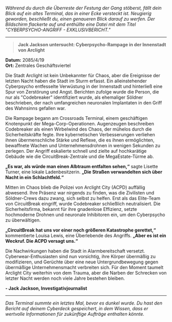 _Während du durch die Überreste der Festung der Gang stöberst, fällt dein Blick auf ein altes Terminal, das in einer Ecke versteckt ist. Neugierig geworden, beschließt du, einen genaueren Blick darauf zu werfen. Der Bildschirm flackerte auf und enthüllte eine Datei mit dem Titel "CYBERPSYCHO-ANGRIFF - EXKLUSIVBERICHT."_

---

> **Jack Jackson untersucht: Cyberpsycho-Rampage in der Innenstadt von Arclight**

**Datum:** 2085/4/19  
**Ort:** Zentrales Geschäftsviertel

Die Stadt Arclight ist kein Unbekannter für Chaos, aber die Ereignisse der letzten Nacht haben die Stadt im Sturm erfasst. Ein alleinstehender Cyberpsycho entfesselte Verwüstung in der Innenstadt und hinterließ eine Spur von Zerstörung und Angst. Berichten zufolge wurde die Person, die nur als "Codebreaker" identifiziert wurde, als ehemaliger Söldner beschrieben, der nach umfangreichen neuronalen Implantaten in den Griff des Wahnsinns gefallen war.

Die Rampage begann am Crossroads Terminal, einem geschäftigen Knotenpunkt der Mega-Corp-Operationen. Augenzeugen beschreiben Codebreaker als einen Wirbelwind des Chaos, der mühelos durch die Sicherheitskräfte fegte. Ihre kybernetischen Verbesserungen verliehen ihnen übermenschliche Stärke und Reflexe, die es ihnen ermöglichten, bewaffnete Wachen und Unternehmensdrohnen in wenigen Sekunden zu zerlegen. Der Angriff eskalierte schnell und zielte auf hochkarätige Gebäude wie die CircuitBreak-Zentrale und die MegaEstate-Türme ab.

**„Es war, als würde man einen Albtraum entfalten sehen,“** sagte Lisette Turner, eine lokale Ladenbesitzerin. **„Die Straßen verwandelten sich über Nacht in ein Schlachtfeld.“**

Mitten im Chaos blieb die Polizei von Arclight City (ACPD) auffällig abwesend. Ihre Präsenz war nirgends zu finden, was die Zivilisten und Söldner-Crews dazu zwang, sich selbst zu helfen. Erst als das Elite-Team von CircuitBreak eingriff, wurde Codebreaker schließlich neutralisiert. Die Sicherheitsfirma, bekannt für ihre gnadenlose Effizienz, setzte hochmoderne Drohnen und neuronale Inhibitoren ein, um den Cyberpsycho zu überwältigen.

**„CircuitBreak hat uns vor einer noch größeren Katastrophe gerettet,“** kommentierte Louisa Lewis, eine Überlebende des Angriffs. **„Aber es ist ein Weckruf. Die ACPD versagt uns.“**

Die Nachwirkungen haben die Stadt in Alarmbereitschaft versetzt. Cyberwear-Enthusiasten sind nun vorsichtig, ihre Körper übermäßig zu modifizieren, und Gerüchte über eine neue Untergrundbewegung gegen übermäßige Unternehmensmacht verbreiten sich. Für den Moment taumelt Arclight City weiterhin von dem Trauma, aber die Narben der Schrecken von letzter Nacht werden noch viele Jahre bestehen bleiben.

**- Jack Jackson, Investigativjournalist**

---

_Das Terminal summte ein letztes Mal, bevor es dunkel wurde. Du hast den Bericht auf deinem Cyberdeck gespeichert, in dem Wissen, dass er wertvolle Informationen für zukünftige Aufträge enthalten könnte._
